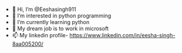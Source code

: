 - 👋 Hi, I’m @Eeshasingh911
- 👀 I’m interested in python programming
- 🌱 I’m currently learning python
- 💞️ My dream job is to work in microsoft
- 📫 My linkedin profile- https://www.linkedin.com/in/eesha-singh-8aa005200/

<!---
Eeshasingh911/Eeshasingh911 is a ✨ special ✨ repository because its `README.md` (this file) appears on your GitHub profile.
You can click the Preview link to take a look at your changes.
--->
